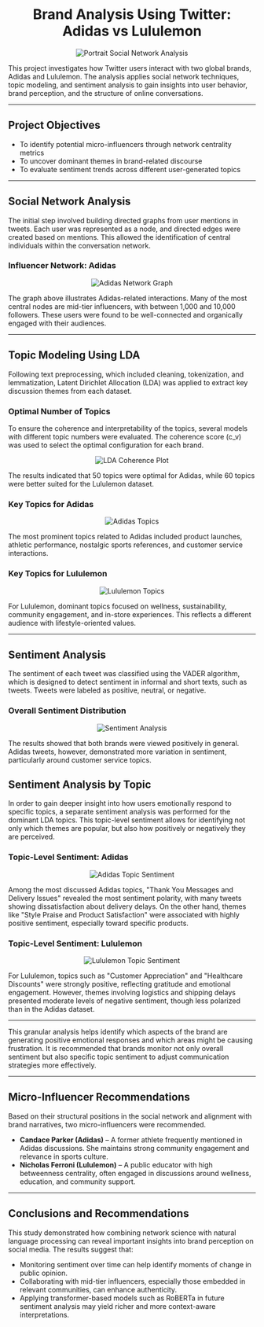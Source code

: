 <h1 align="center">Brand Analysis Using Twitter: Adidas vs Lululemon</h1>

<div align="center">
  <img src="images/portrait.png" alt="Portrait Social Network Analysis">
</div>

This project investigates how Twitter users interact with two global brands, Adidas and Lululemon. The analysis applies social network techniques, topic modeling, and sentiment analysis to gain insights into user behavior, brand perception, and the structure of online conversations.

---

## Project Objectives

- To identify potential micro-influencers through network centrality metrics
- To uncover dominant themes in brand-related discourse
- To evaluate sentiment trends across different user-generated topics

---

## Social Network Analysis

The initial step involved building directed graphs from user mentions in tweets. Each user was represented as a node, and directed edges were created based on mentions. This allowed the identification of central individuals within the conversation network.

### Influencer Network: Adidas

<div align="center">
  <img src="images/influencer_network.png" alt="Adidas Network Graph">
</div>

The graph above illustrates Adidas-related interactions. Many of the most central nodes are mid-tier influencers, with between 1,000 and 10,000 followers. These users were found to be well-connected and organically engaged with their audiences.

---

## Topic Modeling Using LDA

Following text preprocessing, which included cleaning, tokenization, and lemmatization, Latent Dirichlet Allocation (LDA) was applied to extract key discussion themes from each dataset.

### Optimal Number of Topics

To ensure the coherence and interpretability of the topics, several models with different topic numbers were evaluated. The coherence score (c_v) was used to select the optimal configuration for each brand.

<div align="center">
  <img src="images/topic_selection.png" alt="LDA Coherence Plot">
</div>

The results indicated that 50 topics were optimal for Adidas, while 60 topics were better suited for the Lululemon dataset.

### Key Topics for Adidas

<div align="center">
  <img src="images/adidas_key_topics.png" alt="Adidas Topics">
</div>

The most prominent topics related to Adidas included product launches, athletic performance, nostalgic sports references, and customer service interactions.

### Key Topics for Lululemon

<div align="center">
  <img src="images/lululemon_key_topics.png" alt="Lululemon Topics">
</div>

For Lululemon, dominant topics focused on wellness, sustainability, community engagement, and in-store experiences. This reflects a different audience with lifestyle-oriented values.

---

## Sentiment Analysis

The sentiment of each tweet was classified using the VADER algorithm, which is designed to detect sentiment in informal and short texts, such as tweets. Tweets were labeled as positive, neutral, or negative.

### Overall Sentiment Distribution

<div align="center">
  <img src="images/sentiment_by_brand.png" alt="Sentiment Analysis">
</div>

The results showed that both brands were viewed positively in general. Adidas tweets, however, demonstrated more variation in sentiment, particularly around customer service topics.
## Sentiment Analysis by Topic

In order to gain deeper insight into how users emotionally respond to specific topics, a separate sentiment analysis was performed for the dominant LDA topics. This topic-level sentiment allows for identifying not only which themes are popular, but also how positively or negatively they are perceived.

### Topic-Level Sentiment: Adidas

<div align="center">
  <img src="images/sentiment_analysis_topics_adidas.png" alt="Adidas Topic Sentiment">
</div>

Among the most discussed Adidas topics, "Thank You Messages and Delivery Issues" revealed the most sentiment polarity, with many tweets showing dissatisfaction about delivery delays. On the other hand, themes like "Style Praise and Product Satisfaction" were associated with highly positive sentiment, especially toward specific products.

### Topic-Level Sentiment: Lululemon

<div align="center">
  <img src="images/sentiment_analysis_topics_lululemon.png" alt="Lululemon Topic Sentiment">
</div>

For Lululemon, topics such as "Customer Appreciation" and "Healthcare Discounts" were strongly positive, reflecting gratitude and emotional engagement. However, themes involving logistics and shipping delays presented moderate levels of negative sentiment, though less polarized than in the Adidas dataset.

---

This granular analysis helps identify which aspects of the brand are generating positive emotional responses and which areas might be causing frustration. It is recommended that brands monitor not only overall sentiment but also specific topic sentiment to adjust communication strategies more effectively.

---

## Micro-Influencer Recommendations

Based on their structural positions in the social network and alignment with brand narratives, two micro-influencers were recommended.

- **Candace Parker (Adidas)** – A former athlete frequently mentioned in Adidas discussions. She maintains strong community engagement and relevance in sports culture.
- **Nicholas Ferroni (Lululemon)** – A public educator with high betweenness centrality, often engaged in discussions around wellness, education, and community support.

---

## Conclusions and Recommendations

This study demonstrated how combining network science with natural language processing can reveal important insights into brand perception on social media. The results suggest that:

- Monitoring sentiment over time can help identify moments of change in public opinion.
- Collaborating with mid-tier influencers, especially those embedded in relevant communities, can enhance authenticity.
- Applying transformer-based models such as RoBERTa in future sentiment analysis may yield richer and more context-aware interpretations.
